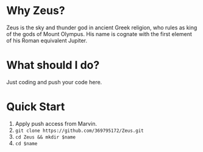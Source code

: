 # Why Zeus?
Zeus is the sky and thunder god in ancient Greek religion, who rules as king of the gods of Mount Olympus.
His name is cognate with the first element of his Roman equivalent Jupiter.

# What should I do?
Just coding and push your code here.

# Quick Start
1. Apply push access from Marvin.
2. `git clone https://github.com/369795172/Zeus.git`
3. `cd Zeus && mkdir $name`
4. `cd $name`

